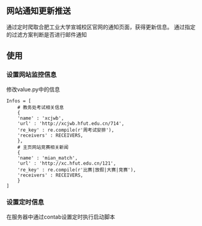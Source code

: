 ## 网站通知更新推送

通过定时爬取合肥工业大学宣城校区官网的通知页面，获得更新信息。
通过指定的过滤方案判断是否进行邮件通知

## 使用

### 设置网站监控信息
修改value.py中的信息
```
Infos = [
    # 教务处考试相关信息
    {
	'name' : 'xcjwb',
	'url' : 'http://xcjwb.hfut.edu.cn/714',
	're_key' : re.compile(r'周考试安排'),
	'receivers' : RECEIVERS,
    },
    # 主页网站竞赛相关新闻
    {
	'name' : 'mian_match',
	'url' : 'http://xc.hfut.edu.cn/121',
	're_key' : re.compile(r'比赛|放假|大赛|竞赛'),
	'receivers' : RECEIVERS,
    }
]
```


### 设置定时信息
在服务器中通过contab设置定时执行启动脚本
